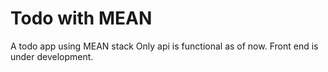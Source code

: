# Todo with MEAN
A todo app using MEAN stack
Only api is functional as of now. Front end is under development.
